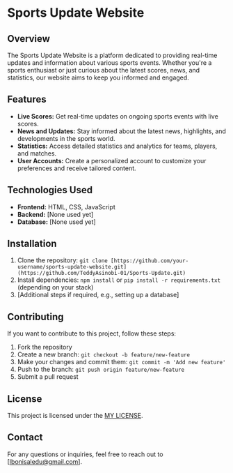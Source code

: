 # Sports Update Website

## Overview

The Sports Update Website is a platform dedicated to providing real-time updates and information about various sports events. Whether you're a sports enthusiast or just curious about the latest scores, news, and statistics, our website aims to keep you informed and engaged.

## Features

- **Live Scores:** Get real-time updates on ongoing sports events with live scores.
- **News and Updates:** Stay informed about the latest news, highlights, and developments in the sports world.
- **Statistics:** Access detailed statistics and analytics for teams, players, and matches.
- **User Accounts:** Create a personalized account to customize your preferences and receive tailored content.

## Technologies Used

- **Frontend:** HTML, CSS, JavaScript
- **Backend:** [None used yet]
- **Database:** [None used yet]

## Installation

1. Clone the repository: `git clone [https://github.com/your-username/sports-update-website.git](https://github.com/TeddyAsinobi-01/Sports-Update.git)`
2. Install dependencies: `npm install` or `pip install -r requirements.txt` (depending on your stack)
3. [Additional steps if required, e.g., setting up a database]



## Contributing

If you want to contribute to this project, follow these steps:

1. Fork the repository
2. Create a new branch: `git checkout -b feature/new-feature`
3. Make your changes and commit them: `git commit -m 'Add new feature'`
4. Push to the branch: `git push origin feature/new-feature`
5. Submit a pull request

## License

This project is licensed under the [MY LICENSE](LICENSE).

## Contact

For any questions or inquiries, feel free to reach out to [Ibonisaledu@gmail.com].

